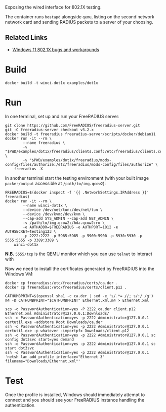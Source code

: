 Exposing the wired interface for 802.1X testing.

The container runs `hostapd` alongside `qemu`, listing on the second network network card and sending RADIUS packets to a server of your choosing.

## Related Links

 * [Windows 11 802.1X bugs and workarounds](https://github.com/corememltd/interop-eap-tls13#eap-ttls-and-peap)

# Build

    docker build -t winci-dot1x examples/dot1x

# Run

In one terminal, set up and run your FreeRADIUS server:

    git clone https://github.com/FreeRADIUS/freeradius-server.git
    git -C freeradius-server checkout v3.2.x
    docker build -t freeradius freeradius-server/scripts/docker/debian11
    docker run -it --rm \
            --name freeradius \
            -v "$PWD/examples/dot1x/freeradius/clients.conf:/etc/freeradius/clients.conf" \
            -v "$PWD/examples/dot1x/freeradius/mods-config/files/authorize:/etc/freeradius/mods-config/files/authorize" \
        freeradius -X

In another terminal start the testing environment (with your built image `packer/output` accessible at `/path/to/img.qcow2`):

    FREERADIUS=$(docker inspect -f '{{ .NetworkSettings.IPAddress }}' freeradius)
    docker run -it --rm \
            --name winci-dot1x \
            --device /dev/net/tun:/dev/net/tun \
            --device /dev/kvm:/dev/kvm \
            --cap-add SYS_ADMIN --cap-add NET_ADMIN \
            -v /path/to/img.qcow2:/hda.qcow2:ro \
            -e AUTHADDR=$FREERADIUS -e AUTHPORT=1812 -e AUTHSECRET=testing123 \
            -p 2222:2222 -p 5985:5985 -p 5900:5900 -p 5930:5930 -p 5555:5555 -p 3389:3389 \
        winci-dot1x

**N.B.** `5555/tcp` is the QEMU monitor which you can use `telnet` to interact with

Now we need to install the certificates generated by FreeRADIUS into the Windows VM:

    docker cp freeradius:/etc/freeradius/certs/ca.der .
    docker cp freeradius:/etc/freeradius/certs/client.p12 .

    CATHUMBPRINT=$(openssl sha1 -c ca.der | sed -e 's/.*= //; s/:/ /g')
    m4 -D CATHUMBPRINT="$CATHUMBPRINT" Ethernet.xml.m4 > Ethernet.xml
    
    scp -o PasswordAuthentication=yes -P 2222 ca.der client.p12 Ethernet.xml Administrator@127.0.0.1:Downloads/
    ssh -o PasswordAuthentication=yes -p 2222 Administrator@127.0.0.1 certutil.exe -addstore Root Downloads/ca.der
    ssh -o PasswordAuthentication=yes -p 2222 Administrator@127.0.0.1 certutil.exe -p whatever -importpfx Downloads/client.p12
    ssh -o PasswordAuthentication=yes -p 2222 Administrator@127.0.0.1 sc config dot3svc start=yes demand
    ssh -o PasswordAuthentication=yes -p 2222 Administrator@127.0.0.1 sc start dot3svc
    ssh -o PasswordAuthentication=yes -p 2222 Administrator@127.0.0.1 'netsh lan add profile interface="Ethernet 3" filename="Downloads/Ethernet.xml"'

# Test

Once the profile is installed, Windows should immediately attempt to connect and you should see your FreeRADIUS instance handling the authentication.
